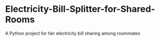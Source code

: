 # Electricity-Bill-Splitter-for-Shared-Rooms
A Python project for fair electricity bill sharing among roommates
